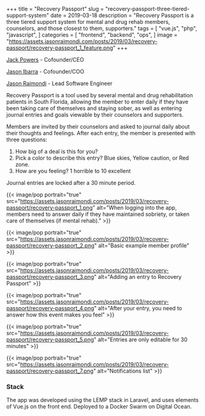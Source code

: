 +++
title = "Recovery Passport"
slug = "recovery-passport-three-tiered-support-system"
date = 2019-03-18
description = "Recovery Passport  is a three tiered support system for mental and drug rehab members, counselors, and those closest to them, supporters."
tags = [ 
    "vue.js",
    "php",
    "javascript",
]
categories = [
    "frontend",
    "backend",
    "ops",
]
image = "https://assets.jasonraimondi.com/posts/2019/03/recovery-passport/recovery-passport_1_feature.png"
+++

[Jack Powers](https://www.linkedin.com/in/jackpowersjr/) - Cofounder/CEO

[Jason Ibarra](https://www.linkedin.com/in/jasonibarraseo/) - Cofounder/COO

[Jason Raimondi](https://www.linkedin.com/in/jasonraimondi/) - Lead Software Engineer

Recovery Passport is a tool used by several mental and drug rehabilitation patients in South Florida, allowing the member to enter daily if they have been taking care of themselves and staying sober, as well as entering journal entries and goals viewable by their counselors and supporters.

Members are invited by their counselors and asked to journal daily about their thoughts and feelings. After each entry, the member is presented with  three questions:

1. How big of a deal is this for you?
2. Pick a color to describe this entry? Blue skies, Yellow caution, or Red zone.
3. How are you feeling? 1 horrible to 10 excellent

Journal entries are locked after a 30 minute period.

{{< image/pop portrait="true" src="https://assets.jasonraimondi.com/posts/2019/03/recovery-passport/recovery-passport_1.png" alt="When logging into the app, members need to answer daily if they have maintained sobriety, or taken care of themselves (if mental rehab)." >}}

{{< image/pop portrait="true" src="https://assets.jasonraimondi.com/posts/2019/03/recovery-passport/recovery-passport_2.png" alt="Basic example member profile" >}}

{{< image/pop portrait="true" src="https://assets.jasonraimondi.com/posts/2019/03/recovery-passport/recovery-passport_3.png" alt="Adding an entry to Recovery Passport" >}}

{{< image/pop portrait="true" src="https://assets.jasonraimondi.com/posts/2019/03/recovery-passport/recovery-passport_4.png" alt="After your entry, you need to answer how this event makes you feel" >}}

{{< image/pop portrait="true" src="https://assets.jasonraimondi.com/posts/2019/03/recovery-passport/recovery-passport_5.png" alt="Entries are only editable for 30 minutes" >}}

{{< image/pop portrait="true" src="https://assets.jasonraimondi.com/posts/2019/03/recovery-passport/recovery-passport_7.png" alt="Notifications list" >}}

### Stack

The app was developed using the LEMP stack in Laravel, and uses elements of Vue.js on the front end. Deployed to a Docker Swarm on Digital Ocean.
